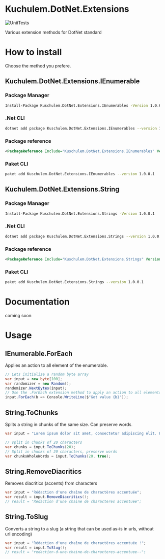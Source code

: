# Kuchulem.DotNet.Extensions

![UnitTests](https://github.com/Kuchulem/DotNet.Extensions/workflows/UnitTests/badge.svg)

Various extension methods for DotNet standard


# How to install

Choose the method you prefere.

## Kuchulem.DotNet.Extensions.IEnumerable

### Package Manager

```sh
Install-Package Kuschulem.DotNet.Extensions.IEnumerables -Version 1.0.0.1
```

### .Net CLI

```sh
dotnet add package Kuschulem.DotNet.Extensions.IEnumerables --version 1.0.0.1
```

### Package reference

```xml
<PackageReference Include="Kuschulem.DotNet.Extensions.IEnumerables" Version="1.0.0.1" />
```

### Paket CLI

```sh
paket add Kuschulem.DotNet.Extensions.IEnumerables --version 1.0.0.1
```

## Kuchulem.DotNet.Extensions.String

### Package Manager

```sh
Install-Package Kuschulem.DotNet.Extensions.Strings -Version 1.0.0.1
```

### .Net CLI

```sh
dotnet add package Kuschulem.DotNet.Extensions.Strings --version 1.0.0.1
```

### Package reference

```xml
<PackageReference Include="Kuschulem.DotNet.Extensions.Strings" Version="1.0.0.1" />
```

### Paket CLI

```sh
paket add Kuschulem.DotNet.Extensions.Strings --version 1.0.0.1
```

# Documentation

coming soon

# Usage

## IEnumerable.ForEach

Applies an action to all element of the enumerable.

```csharp
// Lets initialize a random byte array
var input = new byte[100];
var randomizer = new Random();
randomizer.NextBytes(input);
// Use the .ForEach extension method to apply an action to all elements
input.ForEach(b => Console.WriteLine($"Got value {b}"));
```

## String.ToChunks

Splits a string in chunks of the same size. Can preserve words.

```csharp
var input = "Lorem ipsum dolor sit amet, consectetur adipiscing elit. Fusce dictum dictum orci, et placerat quam egestas vitae. Duis sed nisi.";

// split in chunks of 20 characters
var chunks = input.ToChunks(20);
// Split in chunks of 20 characters, preserve words
var chunksWholeWords = input.ToChunks(20, true);
```

## String.RemoveDiacritics

Removes diacritics (accents) from characters

```csharp
var input = "Rédaction d'une chaîne de charactères accentuée";
var result = input.RemoveDiacritics();
// result = "Redaction d'une chaine de characteres accentuee";
```

## String.ToSlug

Converts a string to a slug (a string that can be used as-is in urls, without url encoding)

```csharp
var input = "Rédaction d'une chaîne de charactères accentuée !";
var result = input.ToSlug();
// result = "redaction-d-une-chaine-de-characteres-accentuee--";
```
